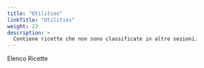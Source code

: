 ```yaml
---
title: "Utilities"
linkTitle: "Utilities"
weight: 23
description: >
  Contiene ricette che non sono classificate in altre sezioni.
---
```


Elenco Ricette

